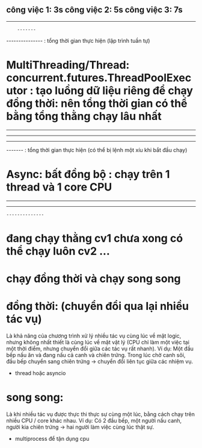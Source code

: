 công việc 1: 3s
công việc 2: 5s
công việc 3: 7s
---
   -----    
        -------
--------------- : tổng thời gian thực hiện (lập trình tuần tự)

# MultiThreading/Thread: concurrent.futures.ThreadPoolExecutor : tạo luồng dữ liệu riêng để chạy đồng thời: nên tổng thời gian có thể bằng tổng thằng chạy lâu nhất
---
-----
-------
------- : tổng thời gian thực hiện (có thể bị lệnh một xíu khi bắt đầu chạy)

# Async: bất đồng bộ : chạy trên 1 thread và 1 core CPU
------
  ----------
    --------------
# đang chạy thằng cv1 chưa xong có thể chạy luôn cv2 ...


# chạy đồng thời và chạy song song
# đồng thời: (chuyển đổi qua lại nhiều tác vụ)
Là khả năng của chương trình xử lý nhiều tác vụ cùng lúc về mặt logic, nhưng không nhất thiết là cùng lúc về mặt vật lý (CPU chỉ làm một việc tại một thời điểm, nhưng chuyển đổi giữa các tác vụ rất nhanh).
Ví dụ:
Một đầu bếp nấu ăn và đang nấu cả canh và chiên trứng. Trong lúc chờ canh sôi, đầu bếp chuyển sang chiên trứng → chuyển đổi liên tục giữa các nhiệm vụ.
- thread hoặc asyncio

# song song:
Là khi nhiều tác vụ được thực thi thực sự cùng một lúc, bằng cách chạy trên nhiều CPU / core khác nhau.
Ví dụ:
Có 2 đầu bếp, một người nấu canh, người kia chiên trứng → hai người làm việc cùng lúc thật sự.
- multiprocess để tận dụng cpu